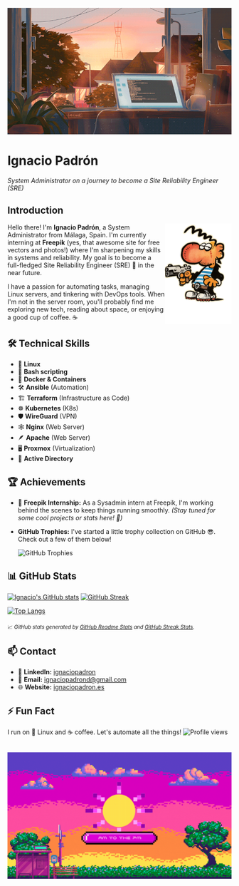 
<!-- Banner image -->
![GitHub Banner](images/ventana.gif)

# Ignacio Padrón
*System Administrator on a journey to become a Site Reliability Engineer (SRE)*

## Introduction
<img align="right" src="images/Maki.png" width="150" alt="Ignacio Padrón Avatar" />


Hello there! I'm **Ignacio Padrón**, a System Administrator from Málaga, Spain. I'm currently interning at **Freepik** (yes, that awesome site for free vectors and photos!) where I'm sharpening my skills in systems and reliability. My goal is to become a full-fledged Site Reliability Engineer (SRE) 🚀 in the near future.

I have a passion for automating tasks, managing Linux servers, and tinkering with DevOps tools. When I'm not in the server room, you'll probably find me exploring new tech, reading about space, or enjoying a good cup of coffee. ☕

## 🛠️ Technical Skills

- 🐧 **Linux**
- 🐚 **Bash scripting**
- 🐳 **Docker & Containers**
- 🛠 **Ansible** (Automation)
- 🏗️ **Terraform** (Infrastructure as Code)
- ☸️ **Kubernetes** (K8s)
- 🛡️ **WireGuard** (VPN)
- 🕸️ **Nginx** (Web Server)
- 🪶 **Apache** (Web Server)
- 🖥️ **Proxmox** (Virtualization)
- 📂 **Active Directory**



## 🏆 Achievements

- 🚀 **Freepik Internship:** As a Sysadmin intern at Freepik, I'm working behind the scenes to keep things running smoothly. *(Stay tuned for some cool projects or stats here! 🤫)*

- **GitHub Trophies:** I've started a little trophy collection on GitHub 😎. Check out a few of them below!

    ![GitHub Trophies](https://github-profile-trophy.vercel.app/?username=ignaciopadron&theme=gruvbox&no-bg=true&no-frame=true)



## 📊 GitHub Stats

<!-- GitHub Readme Stats (https://github.com/anuraghazra/github-readme-stats) and Streak Stats (https://github.com/DenverCoder1/github-readme-streak-stats) -->

[![Ignacio's GitHub stats](https://github-readme-stats.vercel.app/api?username=ignaciopadron&show_icons=true&theme=default&hide=issues&hide_border=true)](https://github.com/anuraghazra/github-readme-stats)
[![GitHub Streak](https://github-readme-streak-stats.herokuapp.com/?user=ignaciopadron&theme=default&hide_border=true)](https://github.com/DenverCoder1/github-readme-streak-stats)


[![Top Langs](https://github-readme-stats.vercel.app/api/top-langs/?username=ignaciopadron&layout=compact&theme=default&hide_border=true)](https://github.com/anuraghazra/github-readme-stats)

<sub>📈 _GitHub stats generated by [GitHub Readme Stats](https://github.com/anuraghazra/github-readme-stats) and [GitHub Streak Stats](https://github.com/DenverCoder1/github-readme-streak-stats)._</sub>

## 📫 Contact

- 💼 **LinkedIn:** [ignaciopadron](https://www.linkedin.com/in/ignaciopadron/)
- 📧 **Email:** [ignaciopadrond@gmail.com](mailto:ignaciopadrond@gmail.com)
- 🌐 **Website:** [ignaciopadron.es](https://ignaciopadron.es)

## ⚡ Fun Fact

I run on 🐧 Linux and ☕ coffee. Let's automate all the things!
  <img src="https://komarev.com/ghpvc/?username=ignaciopadron&style=flat-square&color=blue" alt="Profile views" /> <br><br>

![GitHub Banner](images/sol_rosa.gif)
